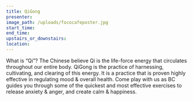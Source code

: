 ```yaml
---
title: QiGong
presenter:
image_path: /uploads/fococafeposter.jpg
start_time:
end_time:
upstairs_or_downstairs:
location:
---
```


What is “Qi”? The Chinese believe Qi is the life-force energy that circulates throughout our entire body. QiGong is the practice of harnessing, cultivating, and clearing of this energy. It is a practice that is proven highly effective in regulating mood & overall health. Come play with us as BC guides you through some of the quickest and most effective exercises to release anxiety & anger, and create calm & happiness.